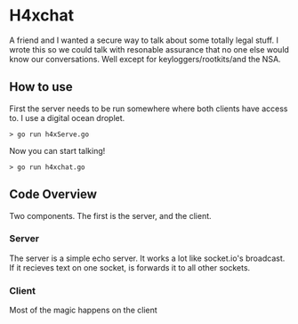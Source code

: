 # H4xchat

A friend and I wanted a secure way to talk about some totally legal stuff. I wrote this so we could talk with resonable assurance that no one else would know our conversations. Well except for keyloggers/rootkits/and the NSA.

## How to use

First the server needs to be run somewhere where both clients have access to. I use a digital ocean droplet.

    > go run h4xServe.go

Now you can start talking!

    > go run h4xchat.go


## Code Overview 

Two components. The first is the server, and the client.

### Server

The server is a simple echo server. It works a lot like socket.io's broadcast. If it recieves text on one socket, is forwards it to all other sockets.

### Client

Most of the magic happens on the client 